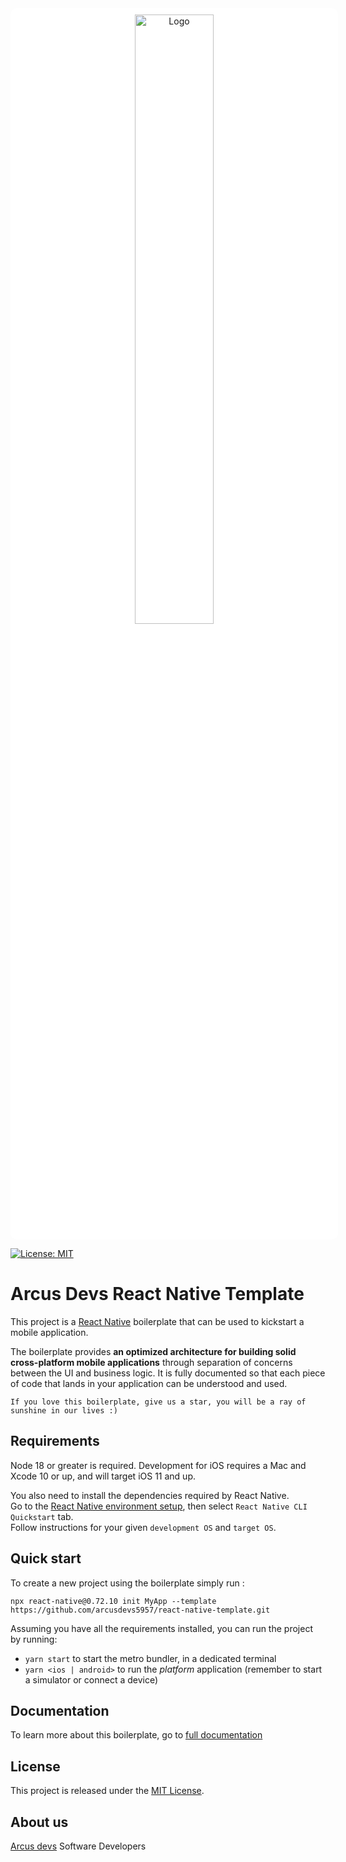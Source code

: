 <div align="center" style="background-color:#FFF;width:100%;padding:10px;margin-bottom:10px;border-radius:10px">
    <img src="https://arcus.co.in/wp-content/uploads/2020/11/Arcus-Logo-Final-02-167x61.png" alt="Logo" width="50%">
</div>

[![License: MIT](https://img.shields.io/badge/License-MIT-green.svg)](https://opensource.org/licenses/MIT)

# Arcus Devs React Native Template

This project is a [React Native](https://facebook.github.io/react-native/) boilerplate that can be used to kickstart a mobile application.

The boilerplate provides **an optimized architecture for building solid cross-platform mobile applications** through separation of concerns between the UI and business logic. It is fully documented so that each piece of code that lands in your application can be understood and used.

```
If you love this boilerplate, give us a star, you will be a ray of sunshine in our lives :)
```

## Requirements

Node 18 or greater is required. Development for iOS requires a Mac and Xcode 10 or up, and will target iOS 11 and up.

You also need to install the dependencies required by React Native.  
Go to the [React Native environment setup](https://reactnative.dev/docs/environment-setup), then select `React Native CLI Quickstart` tab.  
Follow instructions for your given `development OS` and `target OS`.

## Quick start

To create a new project using the boilerplate simply run :

```
npx react-native@0.72.10 init MyApp --template https://github.com/arcusdevs5957/react-native-template.git
```

Assuming you have all the requirements installed, you can run the project by running:

- `yarn start` to start the metro bundler, in a dedicated terminal
- `yarn <ios | android>` to run the *platform* application (remember to start a simulator or connect a device)

## Documentation

To learn more about this boilerplate, go to [full documentation](https://arcusdevs5957.github.io/react-native-template)

## License

This project is released under the [MIT License](LICENSE).

## About us

[Arcus devs](https://www.arcus.co.in/) Software Developers

